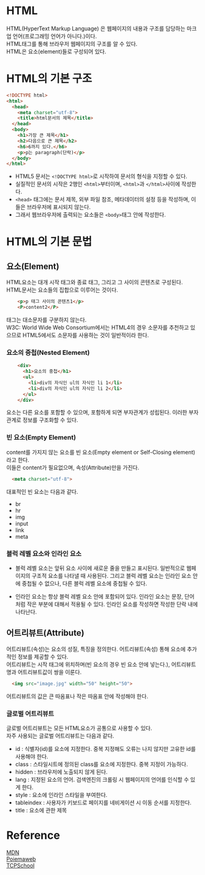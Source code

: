 # HTML
HTML(HyperText Markup Language) 은 웹페이지의 내용과 구조를 담당하는 마크업 언어(프로그래밍 언어가 아니다.)이다.<br>
HTML태그를 통해 브라우저 웹페이지의 구조를 알 수 있다.<br>
HTML은 요소(element)들로 구성되어 있다.

# HTML의 기본 구조
```html
<!DOCTYPE html>
<html>
  <head>
    <meta charset="utf-8">
    <title>html문서의 제목</title>
  </head>
  <body>
    <h1>가장 큰 제목</h1>
    <h2>다음으로 큰 제목</h2>
    <h6>6까지 있다.</h6>
    <p>p는 paragraph(단락)</p>
  </body>
</html>
```

- HTML5 문서는 `<!DOCTYPE html>`로 시작하여 문서의 형식을 지정할 수 있다.
- 실질적인 문서의 시작은 2행인 `<html>`부터이며, `<html>`과 `</html>`사이에 작성한다.
- `<head>` 태그에는 문서 제목, 외부 파일 참조, 메타데이터의 설정 등을 작성하며, 이들은 브라우저에 표시되지 않는다.
- 그래서 웹브라우저에 출력되는 요소들은 `<body>`태그 안에 작성한다.

# HTML의 기본 문법
## 요소(Element)
HTML요소는 대개 시작 태그와 종료 태그, 그리고 그 사이의 콘텐츠로 구성된다.<br>
HTML문서는 요소들의 집합으로 이루어는 것이다.
```HTML
    <p>p 태그 사이의 콘텐츠1</p>
    <P>content2</P>    
```
태그는 대소문자를 구분하지 않는다.<br>
W3C: World Wide Web Consortium에서는 HTML4의 경우 소문자를 추천하고 있으므로 HTML5에서도 소문자를 사용하는 것이 일반적이라 한다.

### 요소의 중첩(Nested Element)
```html
    <div>
      <h1>요소의 중첩</h1>
      <ul>
        <li>div의 자식인 ul의 자식인 li 1</li>
        <li>div의 자식인 ul의 자식인 li 2</li>
      </ul>
    </div>
```
요소는 다른 요소를 포함할 수 있으며, 포함하게 되면 부자관계가 성립된다. 이러한 부자관계로 정보를 구조화할 수 있다.

### 빈 요소(Empty Element)
content를 가지지 않는 요소를 빈 요소(Empty element or Self-Closing element)라고 한다.<br>
이들은 content가 필요없으며, 속성(Attribute)만을 가진다.
```html
  <meta charset="utf-8">
```
대표적인 빈 요소는 다음과 같다.
- br
- hr
- img
- input
- link
- meta

### 블럭 레벨 요소와 인라인 요소
- 블럭 레벨 요소는 앞뒤 요소 사이에 새로운 줄을 만들고 표시된다. 일반적으로 웹페이지의 구조적 요소를 나타낼 때 사용된다. 그리고 블럭 레벨 요소는 인라인 요소 안에 중첩될 수 없으나, 다른 블럭 레벨 요소에 중첩될 수 있다.

- 인라인 요소는 항상 블럭 레벨 요소 안에 포함되어 있다. 인라인 요소는 문장, 단어처럼 작은 부분에 대해서 적용될 수 있다. 인라인 요소를 작성하면 작성한 단락 내에 나타난다.

## 어트리뷰트(Attribute)
어트리뷰트(속성)는 요소의 성질, 특징을 정의한다. 어트리뷰트(속성) 통해 요소에 추가적인 정보를 제공할 수 있다.<br>
어트리뷰트는 시작 태그에 위치하며(빈 요소의 경우 빈 요소 안에 넣는다.), 어트리뷰트명과 어트리뷰트값이 쌍을 이룬다.

```html
  <img src="image.jpg" width="50" height="50">
```
어트리뷰트의 값은 큰 따옴표나 작은 따옴표 안에 작성해야 한다.

### 글로벌 어트리뷰트
글로벌 어트리뷰트는 모든 HTML요소가 공통으로 사용할 수 있다.<br>
자주 사용되는 글로벌 어트리뷰트는 다음과 같다.
- id : 식별자(id)를 요소에 지정한다. 중복 지정해도 오류는 나지 않지만 고유한 id를 사용해야 한다.
- class : 스타일시트에 정의된 class를 요소에 지정한다. 중복 지정이 가능하다.
- hidden : 브라우저에 노출되지 않게 된다.
- lang : 지정된 요소의 언어. 검색엔진의 크롤링 시 웹페이지의 언어를 인식할 수 있게 한다.
- style : 요소에 인라인 스타일을 부여한다.
- tableindex : 사용자가 키보드로 페이지를 네비게이션 시 이동 순서를 지정한다.
- title : 요소에 관한 제목

# Reference

[MDN](https://developer.mozilla.org/ko/)<br>
[Poiemaweb](https://poiemaweb.com/)<br>
[TCPSchool](http://www.tcpschool.com/html/intro)
